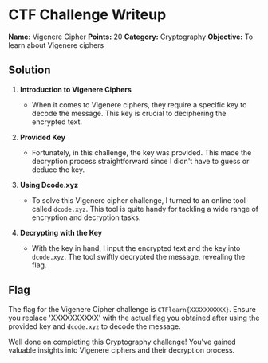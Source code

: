 # CTF Challenge Writeup
**Name:** Vigenere Cipher
**Points:** 20
**Category:** Cryptography
**Objective:** To learn about Vigenere ciphers

## Solution

1. **Introduction to Vigenere Ciphers**
   - When it comes to Vigenere ciphers, they require a specific key to decode the message. This key is crucial to deciphering the encrypted text.

2. **Provided Key**
   - Fortunately, in this challenge, the key was provided. This made the decryption process straightforward since I didn't have to guess or deduce the key.

3. **Using Dcode.xyz**
   - To solve this Vigenere cipher challenge, I turned to an online tool called `dcode.xyz`. This tool is quite handy for tackling a wide range of encryption and decryption tasks.

4. **Decrypting with the Key**
   - With the key in hand, I input the encrypted text and the key into `dcode.xyz`. The tool swiftly decrypted the message, revealing the flag.

## Flag
The flag for the Vigenere Cipher challenge is `CTFlearn{XXXXXXXXXX}`. Ensure you replace 'XXXXXXXXXX' with the actual flag you obtained after using the provided key and `dcode.xyz` to decode the message.

Well done on completing this Cryptography challenge! You've gained valuable insights into Vigenere ciphers and their decryption process.
